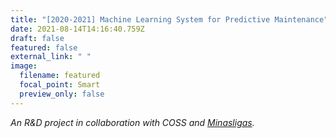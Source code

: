 ```yaml
---
title: "[2020-2021] Machine Learning System for Predictive Maintenance"
date: 2021-08-14T14:16:40.759Z
draft: false
featured: false
external_link: " "
image:
  filename: featured
  focal_point: Smart
  preview_only: false
---
```

_An R&D project in collaboration with COSS and [Minasligas](https://www.minasligas.com.br)._